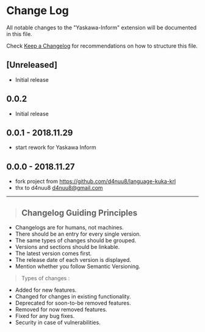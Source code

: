 # Change Log
All notable changes to the "Yaskawa-Inform" extension will be documented in this file.

Check [Keep a Changelog](http://keepachangelog.com/) for recommendations on how to structure this file.


## [Unreleased]
- Initial release


## 0.0.2
- Initial release

## 0.0.1 - 2018.11.29
- start rework for Yaskawa Inform

## 0.0.0 - 2018.11.27
- fork project from https://github.com/d4nuu8/language-kuka-krl
- thx to d4nuu8  <d4nuu8@gmail.com> 



---------

> ## Changelog Guiding Principles

* Changelogs are for humans, not machines.
* There should be an entry for every single version.
* The same types of changes should be grouped.
* Versions and sections should be linkable.
* The latest version comes first.
* The release date of each version is displayed.
* Mention whether you follow Semantic Versioning.

> Types of changes :
- Added for new features.
- Changed for changes in existing functionality.
- Deprecated for soon-to-be removed features.
- Removed for now removed features.
- Fixed for any bug fixes.
- Security in case of vulnerabilities.
